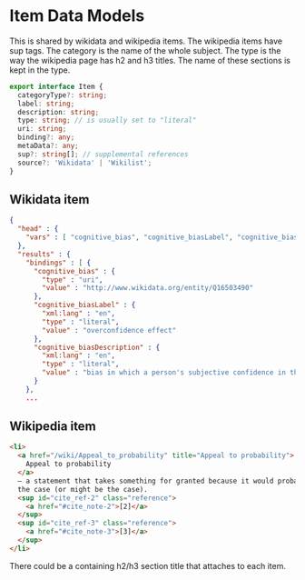 # Item Data Models

This is shared by wikidata and wikipedia items.
The wikipedia items have sup tags.
The category is the name of the whole subject.
The type is the way the wikipedia page has h2 and h3 titles.
The name of these sections is kept in the type.

```ts
export interface Item {
  categoryType?: string;
  label: string;
  description: string;
  type: string; // is usually set to "literal"
  uri: string;
  binding?: any;
  metaData?: any;
  sup?: string[]; // supplemental references
  source?: 'Wikidata' | 'Wikilist';
}
```

## Wikidata item

```json
{
  "head" : {
    "vars" : [ "cognitive_bias", "cognitive_biasLabel", "cognitive_biasDescription" ]
  },
  "results" : {
    "bindings" : [ {
      "cognitive_bias" : {
        "type" : "uri",
        "value" : "http://www.wikidata.org/entity/Q16503490"
      },
      "cognitive_biasLabel" : {
        "xml:lang" : "en",
        "type" : "literal",
        "value" : "overconfidence effect"
      },
      "cognitive_biasDescription" : {
        "xml:lang" : "en",
        "type" : "literal",
        "value" : "bias in which a person's subjective confidence in their judgements is reliably greater than the objective accuracy of those judgements"
      }
    },
    ...
```

## Wikipedia item

```html
<li>
  <a href="/wiki/Appeal_to_probability" title="Appeal to probability">
    Appeal to probability
  </a>
  – a statement that takes something for granted because it would probably be
  the case (or might be the case).
  <sup id="cite_ref-2" class="reference">
    <a href="#cite_note-2">[2]</a>
  </sup>
  <sup id="cite_ref-3" class="reference">
    <a href="#cite_note-3">[3]</a>
  </sup>
</li>
```

There could be a containing h2/h3 section title that attaches to each item.
